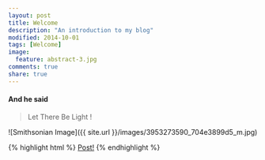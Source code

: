 ```yaml
---
layout: post
title: Welcome
description: "An introduction to my blog"
modified: 2014-10-01
tags: [Welcome]
image:
  feature: abstract-3.jpg
comments: true
share: true
---
```

#### And he said 
>Let There Be Light !


![Smithsonian Image]({{ site.url }}/images/3953273590_704e3899d5_m.jpg)


{% highlight html %}
<a href="#" class="btn btn-success">Post!</a>
{% endhighlight %}
